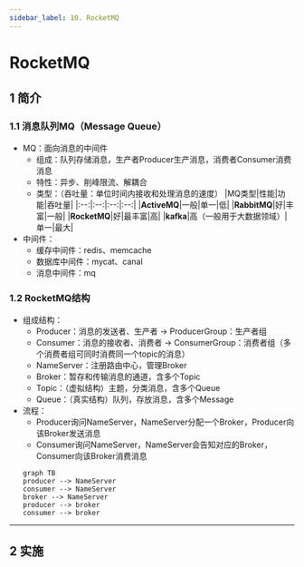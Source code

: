 ```yaml
---
sidebar_label: 10. RocketMQ
---
```


# RocketMQ

## 1 简介
### 1.1 消息队列MQ（Message Queue）
- MQ：面向消息的中间件
    - 组成：队列存储消息，生产者Producer生产消息，消费者Consumer消费消息
    - 特性：异步、削峰限流、解耦合
    - 类型：（吞吐量：单位时间内接收和处理消息的速度）
        |MQ类型|性能|功能|吞吐量|
        |:--:|:--:|:--:|:--:|
        |**ActiveMQ**|一般|单一|低|
        |**RabbitMQ**|好|丰富|一般|
        |**RocketMQ**|好|最丰富|高|
        |**kafka**|高（一般用于大数据领域）|单一|最大|
- 中间件：
    - 缓存中间件：redis、memcache
    - 数据库中间件：mycat、canal
    - 消息中间件：mq

### 1.2 RocketMQ结构
- 组成结构：
    - Producer：消息的发送者、生产者 &rarr; ProducerGroup：生产者组
    - Consumer：消息的接收者、消费者 &rarr; ConsumerGroup：消费者组（多个消费者组可同时消费同一个topic的消息）
    - NameServer：注册路由中心，管理Broker
    - Broker：暂存和传输消息的通道，含多个Topic
    - Topic：（虚拟结构）主题，分类消息，含多个Queue
    - Queue：（真实结构）队列，存放消息，含多个Message
- 流程：
    - Producer询问NameServer，NameServer分配一个Broker，Producer向该Broker发送消息
    - Consumer询问NameServer，NameServer会告知对应的Broker，Consumer向该Broker消费消息
    ```mermaid
    graph TB
    producer --> NameServer
    consumer --> NameServer
    broker --> NameServer
    producer --> broker
    consumer --> broker
    ```

---

## 2 实施